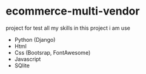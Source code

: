 # ecommerce-multi-vendor
project for test all my skills 
in this project i am use
* Python (Django)
* Html
* Css (Bootsrap, FontAwesome)
* Javascript
* SQlite

